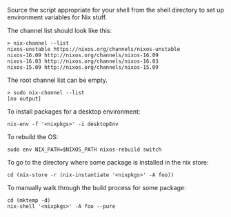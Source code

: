 Source the script appropriate for your shell from the shell directory
to set up environment variables for Nix stuff.

The channel list should look like this:

    > nix-channel --list
    nixos-unstable https://nixos.org/channels/nixos-unstable
    nixos-16.09 http://nixos.org/channels/nixos-16.09
    nixos-16.03 http://nixos.org/channels/nixos-16.03
    nixos-15.09 http://nixos.org/channels/nixos-15.09

The root channel list can be empty.

    > sudo nix-channel --list
    [no output]

To install packages for a desktop environment:

    nix-env -f '<nixpkgs>' -i desktopEnv

To rebuild the OS:

    sudo env NIX_PATH=$NIXOS_PATH nixos-rebuild switch

To go to the directory where some package is installed in the nix store:

    cd (nix-store -r (nix-instantiate '<nixpkgs>' -A foo))

To manually walk through the build process for some package:

    cd (mktemp -d)
    nix-shell '<nixpkgs>' -A foo --pure
